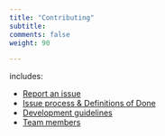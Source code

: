```yaml
---
title: "Contributing"
subtitle: 
comments: false
weight: 90

---
```


includes:

* [Report an issue](/contribution/report-an-issue)
* [Issue process & Definitions of Done](/contribution/issue-process)
* [Development guidelines](/contribution/development-guidelines)
* [Team members](/contribution/team-members)
